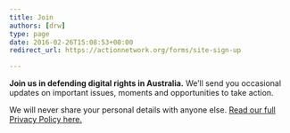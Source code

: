 ```yaml
---
title: Join
authors: [drw]
type: page
date: 2016-02-26T15:08:53+00:00
redirect_url: https://actionnetwork.org/forms/site-sign-up

---
```

**Join us in defending digital rights in Australia.**
We&#8217;ll send you occasional updates on important issues, moments and opportunities to take action.

<link href='https://actionnetwork.org/css/style-embed-v3.css' rel='stylesheet' type='text/css' />

<div id='can-form-area-site-sign-up' style='width: 100%'>
  <!-- this div is the target for our HTML insertion -->
</div>

We will never share your personal details with anyone else. [Read our full Privacy Policy here.][1]

 [1]: /privacy-policy/
